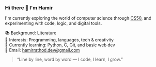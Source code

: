 ### Hi there 👋 I'm Hamir

I'm currently exploring the world of computer science through [CS50](https://cs50.harvard.edu/), and experimenting with code, logic, and digital tools.

📚 Background: Literature  
🧠 Interests: Programming, languages, tech & creativity  
🌱 Currently learning: Python, C, Git, and basic web dev  
🔗 Email: hamirrathod.dev@gmail.com  

> “Line by line, word by word — I code, I learn, I grow.”
